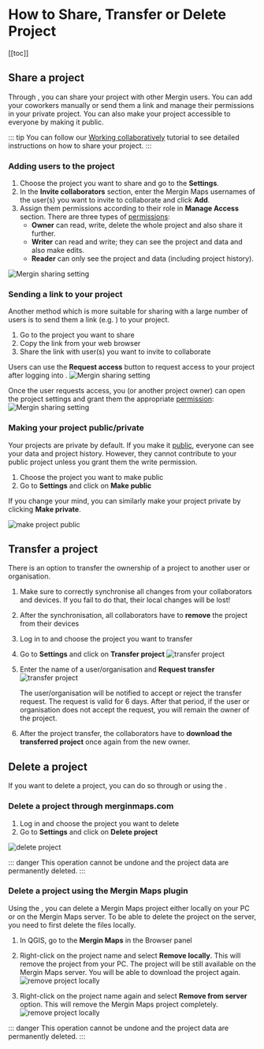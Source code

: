# How to Share, Transfer or Delete Project
[[toc]]

## Share a project

Through <AppDomainNameLink />, you can share your project with other Mergin users. You can add your coworkers manually or send them a link and manage their permissions in your private project. You can also make your project accessible to everyone by making it public.

::: tip
You can follow our [Working collaboratively](../tutorials/working-collaboratively/) tutorial to see detailed instructions on how to share your project.
:::

### Adding users to the project

1. Choose the project you want to share and go to the **Settings**. 
2. In the **Invite collaborators** section, enter the Mergin Maps usernames of the user(s) you want to invite to collaborate and click **Add**.
3. Assign them permissions according to their role in **Manage Access** section. There are three types of [permissions](./permissions/):
   - **Owner** can read, write, delete the whole project and also share it further.
   - **Writer** can read and write; they can see the project and data and also make edits.
   - **Reader** can only see the project and data (including project history).

![Mergin sharing setting](./project-share-add-users.png)

### Sending a link to your project

Another method which is more suitable for sharing with a large number of users is to send them a link (e.g. <MerginMapsProject id="sarah/Basic survey/tree" />) to your project.

1. Go to the project you want to share
2. Copy the link from your web browser
3. Share the link with user(s) you want to invite to collaborate

Users can use the **Request access** button to request access to your project after logging into <AppDomainNameLink />.
![Mergin sharing setting](./project_sharing_send_request.png)

Once the user requests access, you (or another project owner) can open the project settings and grant them the appropriate [permission](./permissions/):
![Mergin sharing setting](./project_sharing_requests.png)

### Making your project public/private
Your projects are private by default. If you make it [public](./permissions/#public-and-private-projects), everyone can see your data and project history. However, they cannot contribute to your public project unless you grant them the write permission.

1. Choose the project you want to make public
2. Go to **Settings** and click on **Make public**

If you change your mind, you can similarly make your project private by clicking **Make private**.

![make project public](./project-make-public.png)

## Transfer a project

There is an option to transfer the ownership of a project to another user or organisation. 

1. Make sure to correctly synchronise all changes from your collaborators and devices. If you fail to do that, their local changes will be lost!
2. After the synchronisation, all collaborators have to **remove** the project from their devices
3. Log in to <AppDomainNameLink /> and choose the project you want to transfer
4. Go to **Settings** and click on **Transfer project**
   ![transfer project](./project-transfer.png)
5. Enter the name of a user/organisation and **Request transfer**
   ![transfer project](./project-transfer2.png)
   
   The user/organisation will be notified to accept or reject the transfer request. The request is valid for 6 days. After that period, if the user or organisation does not accept the request, you will remain the owner of the project.

6. After the project transfer, the collaborators have to **download the transferred project** once again from the new owner.

## Delete a project
If you want to delete a project, you can do so through <AppDomainNameLink /> or using the <QGISPluginName />.

### Delete a project through merginmaps.com

1. Log in <AppDomainNameLink /> and choose the project you want to delete
2. Go to **Settings** and click on **Delete project**

![delete project](./project-delete.png)

::: danger
This operation cannot be undone and the project data are permanently deleted.
:::

### Delete a project using the Mergin Maps plugin 
Using the <QGISPluginName />, you can delete a Mergin Maps project either locally on your PC or on the Mergin Maps server. To be able to delete the project on the server, you need to first delete the files locally.

1. In QGIS, go to the **Mergin Maps** in the Browser panel
2. Right-click on the project name and select **Remove locally**. This will remove the project from your PC. The project will be still available on the Mergin Maps server. You will be able to download the project again.
   ![remove project locally](./plugin-project-delete.png)

3. Right-click on the project name again and select **Remove from server** option. This will remove the Mergin Maps project completely. 
   ![remove project locally](./plugin-project-delete-from-server.png)

::: danger
This operation cannot be undone and the project data are permanently deleted.
:::
